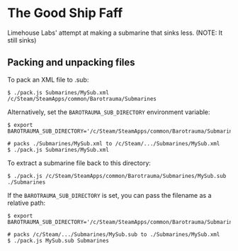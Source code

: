 # The Good Ship Faff

Limehouse Labs' attempt at making a submarine that sinks less. (NOTE: It still sinks)

## Packing and unpacking files

To pack an XML file to .sub:

```shell
$ ./pack.js Submarines/MySub.xml /c/Steam/SteamApps/common/Barotrauma/Submarines
```

Alternatively, set the `BAROTRAUMA_SUB_DIRECTORY` environment variable:

```shell
$ export BAROTRAUMA_SUB_DIRECTORY='/c/Steam/SteamApps/common/Barotrauma/Submarines'

# packs ./Submarines/MySub.xml to /c/Steam/.../Submarines/MySub.xml
$ ./pack.js Submarines/MySub.xml
```

To extract a submarine file back to this directory:

```shell
$ ./pack.js /c/Steam/SteamApps/common/Barotrauma/Submarines/MySub.sub ./Submarines
```

If the `BAROTRAUMA_SUB_DIRECTORY` is set, you can pass the filename as a relative path:

```shell
$ export BAROTRAUMA_SUB_DIRECTORY='/c/Steam/SteamApps/common/Barotrauma/Submarines'

# packs /c/Steam/.../Submarines/MySub.sub to ./Submarines/MySub.xml
$ ./pack.js MySub.sub Submarines
```
